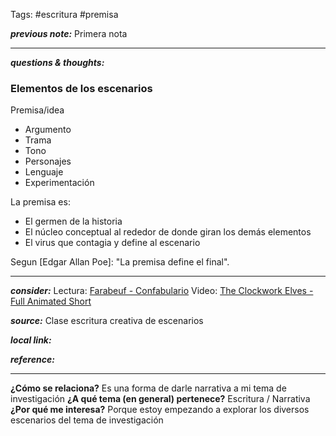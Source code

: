Tags: #escritura #premisa 

**_previous note:_**
Primera nota

---

**_questions & thoughts:_**

### Elementos de los escenarios

Premisa/idea

-   Argumento
-   Trama
-   Tono
-   Personajes
-   Lenguaje
-   Experimentación

La premisa es:

-   El germen de la historia
-   El núcleo conceptual al rededor de donde giran los demás elementos
-   El virus que contagia y define al escenario

Segun [Edgar Allan Poe]: "La premisa define el final".

---

**_consider:_**
Lectura: [Farabeuf - Confabulario](https://www.ingenieria.unam.mx/dcsyhfi/material_didactico/Literatura_Hispanoamericana_Contemporanea/Autores_A/ARREOLA/BABY.pdf)
Video: [The Clockwork Elves - Full Animated Short](https://www.youtube.com/watch?v=bIt_Di_nYOc)

**_source:_** Clase escritura creativa de escenarios

**_local link:_**

**_reference:_** 

---
**¿Cómo se relaciona?**
Es una forma de darle narrativa a mi tema de investigación
**¿A qué tema (en general) pertenece?**
Escritura / Narrativa
**¿Por qué me interesa?**
Porque estoy empezando a explorar los diversos escenarios del tema de investigación